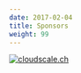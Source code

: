 ```yaml
---
date: 2017-02-04
title: Sponsors
weight: 99
---
```


[![cloudscale.ch](/img/thumbs/sponsor_cloudscale.png)](https://www.cloudscale.ch/)
